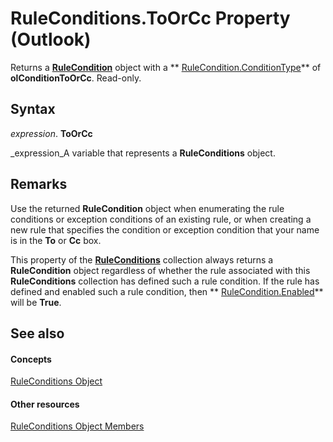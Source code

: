 
# RuleConditions.ToOrCc Property (Outlook)

Returns a  **[RuleCondition](e03f91c2-2c08-b036-104a-d6246f28bc2d.md)** object with a ** [RuleCondition.ConditionType](d695339d-5b64-dffb-652e-ac993fca4489.md)** of **olConditionToOrCc**. Read-only.


## Syntax

 _expression_. **ToOrCc**

 _expression_A variable that represents a  **RuleConditions** object.


## Remarks

Use the returned  **RuleCondition** object when enumerating the rule conditions or exception conditions of an existing rule, or when creating a new rule that specifies the condition or exception condition that your name is in the **To** or **Cc** box.

This property of the  **[RuleConditions](e8e9a05a-b36b-add2-b294-8cdc5a97e119.md)** collection always returns a **RuleCondition** object regardless of whether the rule associated with this **RuleConditions** collection has defined such a rule condition. If the rule has defined and enabled such a rule condition, then ** [RuleCondition.Enabled](43a6aa5f-18da-1b6c-a481-f30718725bd8.md)** will be **True**.


## See also


#### Concepts


 [RuleConditions Object](e8e9a05a-b36b-add2-b294-8cdc5a97e119.md)
#### Other resources


 [RuleConditions Object Members](b2af6ebf-f9f8-8106-20a3-1725c3b78174.md)
